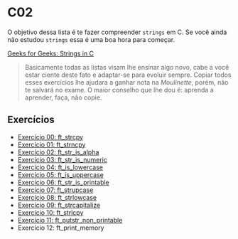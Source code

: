 # C02

O objetivo dessa lista é te fazer compreender `strings` em C. Se você ainda não estudou `strings` essa é uma boa hora para começar.

[Geeks for Geeks: Strings in C](https://www.geeksforgeeks.org/strings-in-c/)

> Basicamente todas as listas visam lhe ensinar algo novo, cabe a você estar ciente deste fato e adaptar-se para evoluir sempre. Copiar todos esses exercícios lhe ajudara a ganhar nota na _Moulinette_, porém, não te salvará no exame. O maior conselho que lhe dou é: aprenda a aprender, faça, não copie.



## Exercícios

- [Exercício 00: ft_strcpy](./ex00/)
- [Exercício 01: ft_strncpy](./ex01/)
- [Exercício 02: ft_str_is_alpha](./ex02/)
- [Exercício 03: ft_str_is_numeric](./ex03/)
- [Exercício 04: ft_is_lowercase](./ex04/)
- [Exercício 05: ft_is_uppercase](./ex05/)
- [Exercício 06: ft_str_is_printable](./ex06/)
- [Exercício 07: ft_strupcase](./ex07/)
- [Exercício 08: ft_strlowcase](./ex08/)
- [Exercício 09: ft_strcapitalize](./ex09/)
- [Exercício 10: ft_strlcpy](./ex10/)
- [Exercício 11: ft_putstr_non_printable](./ex11/)
- Exercício 12: ft_print_memory
